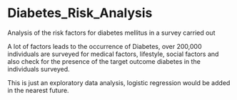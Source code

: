 # Diabetes_Risk_Analysis
Analysis of the risk factors for diabetes mellitus in a survey carried out

A lot of factors leads to the occurrence of Diabetes, over 200,000 individuals are surveyed for medical factors, 
lifestyle, social factors and also check for the presence of the target outcome diabetes in the individuals surveyed.

This is just an exploratory data analysis, logistic regression would be added in the nearest future.
